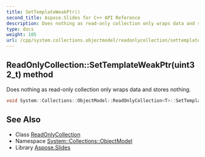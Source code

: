 ```yaml
---
title: SetTemplateWeakPtr()
second_title: Aspose.Slides for C++ API Reference
description: Does nothing as read-only collection only wraps data and stores nothing.
type: docs
weight: 105
url: /cpp/system.collections.objectmodel/readonlycollection/settemplateweakptr/
---
```

## ReadOnlyCollection::SetTemplateWeakPtr(uint32_t) method


Does nothing as read-only collection only wraps data and stores nothing.

```cpp
void System::Collections::ObjectModel::ReadOnlyCollection<T>::SetTemplateWeakPtr(uint32_t argument) override
```

## See Also

* Class [ReadOnlyCollection](./)
* Namespace [System::Collections::ObjectModel](../)
* Library [Aspose.Slides](../../)